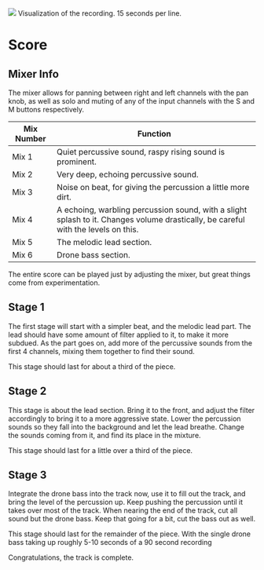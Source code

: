 <img src= "https://drive.google.com/uc?export=view&id=1V_YOUSdHdZDggCATyfudO_lTWHjKEX8P">
Visualization of the recording. 15 seconds per line.

# Score

## Mixer Info

The mixer allows for panning between right and left channels with the pan knob, as well as solo and muting of any of the input channels with the S and M buttons respectively.

Mix Number | Function
--- | ---
Mix 1 | Quiet percussive sound, raspy rising sound is prominent.
Mix 2 | Very deep, echoing percussive sound.
Mix 3 | Noise on beat, for giving the percussion a little more dirt.
Mix 4 | A echoing, warbling percussion sound, with a slight splash to it. Changes volume drastically, be careful with the levels on this.
Mix 5 | The melodic lead section.
Mix 6 | Drone bass section.

The entire score can be played just by adjusting the mixer, but great things come from experimentation.

## Stage 1
The first stage will start with a simpler beat, and the melodic lead part. The lead should have some amount of filter applied to it, to make it more subdued. As the part goes on, add more of the percussive sounds from the first 4 channels, mixing them together to find their sound.

This stage should last for about a third of the piece.

## Stage 2
This stage is about the lead section. Bring it to the front, and adjust the filter accordingly to bring it to a more aggressive state. Lower the percussion sounds so they fall into the background and let the lead breathe. Change the sounds coming from it, and find its place in the mixture.

This stage should last for a little over a third of the piece.

## Stage 3
Integrate the drone bass into the track now, use it to fill out the track, and bring the level of the percussion up. Keep pushing the percussion until it takes over most of the track. When nearing the end of the track, cut all sound but the drone bass. Keep that going for a bit, cut the bass out as well.

This stage should last for the remainder of the piece. With the single drone bass taking up roughly 5-10 seconds of a 90 second recording

Congratulations, the track is complete.
